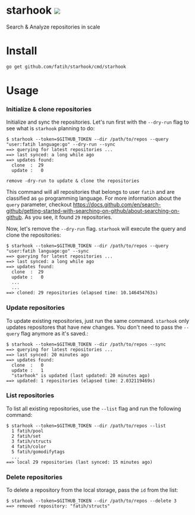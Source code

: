 # starhook [![](https://github.com/fatih/starhook/workflows/build/badge.svg)](https://github.com/fatih/starhook/actions)

Search & Analyze repositories in scale

# Install

```bash
go get github.com/fatih/starhook/cmd/starhook
```


# Usage


### Initialize & clone repositories

Initialize and sync the repositories. Let's run first with the `--dry-run` flag to see what is `starhook` planning to do:

```
$ starhook --token=$GITHUB_TOKEN --dir /path/to/repos --query "user:fatih language:go" --dry-run --sync
==> querying for latest repositories ...
==> last synced: a long while ago
==> updates found:
  clone  :  29
  update :   0

remove -dry-run to update & clone the repositories
```

This command will all repositories that belongs to user `fatih`
and are classified as `go` programming language. For more information about the `query` parameter, checkout https://docs.github.com/en/search-github/getting-started-with-searching-on-github/about-searching-on-github. As you see, it found `29` repositories.


Now, let's remove the `--dry-run` flag. `starhook` will execute the query and clone the repositories: 

```
$ starhook --token=$GITHUB_TOKEN --dir /path/to/repos --query "user:fatih language:go" --sync
==> querying for latest repositories ...
==> last synced: a long while ago
==> updates found:
  clone  :  29
  update :   0
  ...
  ...
==> cloned: 29 repositories (elapsed time: 10.146454763s)
```

### Update repositories

To update existing repositories, just run the same command. `starhook` only updates repositores that have new changes. You don't need to pass the `--query` flag anymore as it's saved.:


```
$ starhook --token=$GITHUB_TOKEN --dir /path/to/repos --sync
==> querying for latest repositories ...
==> last synced: 20 minutes ago
==> updates found:
  clone  :   0
  update :   1
  "starhook" is updated (last updated: 20 minutes ago)
==> updated: 1 repositories (elapsed time: 2.032119469s)
```


### List repositories

To list all existing repositories, use the `--list` flag and run the following command:

```
$ starhook --token=$GITHUB_TOKEN --dir /path/to/repos --list
  1 fatih/pool
  2 fatih/set
  3 fatih/structs
  4 fatih/color
  5 fatih/gomodifytags
  ...
==> local 29 repositories (last synced: 15 minutes ago)
```


### Delete repositories

To delete a repository from the local storage, pass the `id` from the list:

```
$ starhook --token=$GITHUB_TOKEN --dir /path/to/repos --delete 3
==> removed repository: "fatih/structs"
```
